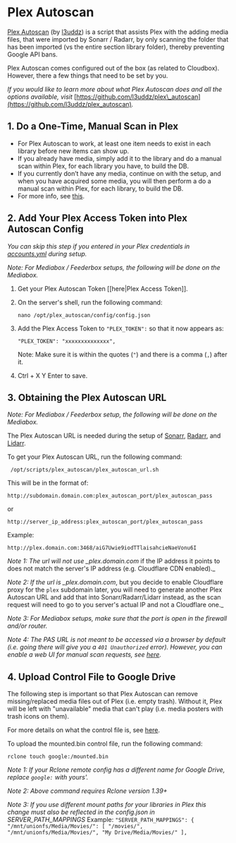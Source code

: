 # Plex Autoscan

[Plex Autoscan](https://github.com/l3uddz/plex_autoscan/) \(by [l3uddz](https://github.com/l3uddz/)\) is a script that assists Plex with the adding media files, that were imported by Sonarr / Radarr, by only scanning the folder that has been imported \(vs the entire section library folder\), thereby preventing Google API bans.

Plex Autoscan comes configured out of the box \(as related to Cloudbox\). However, there a few things that need to be set by you.

_If you would like to learn more about what Plex Autoscan does and all the options available, visit_ [https://github.com/l3uddz/plex\_autoscan](https://github.com/l3uddz/plex_autoscan)_._

## 1. Do a One-Time, Manual Scan in Plex

* For Plex Autoscan to work, at least one item needs to exist in each library before new items can show up.
* If you already have media, simply add it to the library and do a manual scan within Plex, for each library you have, to build the DB.
* If you currently don’t have any media, continue on with the setup, and when you have acquired some media, you will then perform a do a manual scan within Plex, for each library, to build the DB.
* For more info, see [this](install-plex-media-server.md#5-scan-media-libraries).

## 2. Add Your Plex Access Token into Plex Autoscan Config

_You can skip this step if you entered in your Plex credentials in_ [_accounts.yml_](../../03-install-accounts.yml.md) _during setup._

_Note: For Mediabox / Feederbox setups, the following will be done on the Mediabox._

1. Get your Plex Autoscan Token \[\[here\|Plex Access Token\]\].
2. On the server's shell, run the following command:

   ```text
   nano /opt/plex_autoscan/config/config.json
   ```

3. Add the Plex Access Token to `"PLEX_TOKEN":` so that it now appears as:

   ```text
   "PLEX_TOKEN": "xxxxxxxxxxxxxx",
   ```

   Note: Make sure it is within the quotes \(`"`\) and there is a comma \(`,`\) after it.

4. Ctrl + X Y Enter to save.

## 3. Obtaining the Plex Autoscan URL

_Note: For Mediabox / Feederbox setup, the following will be done on the Mediabox._

The Plex Autoscan URL is needed during the setup of [Sonarr](../media-pvrs/install-sonarr.md#plex-autoscan), [Radarr](../media-pvrs/install-radarr.md#plex-autoscan), and [Lidarr](../media-pvrs/install-lidarr.md#plex-autoscan).

To get your Plex Autoscan URL, run the following command:

```text
 /opt/scripts/plex_autoscan/plex_autoscan_url.sh
```

This will be in the format of:

```text
http://subdomain.domain.com:plex_autoscan_port/plex_autoscan_pass
```

or

```text
http://server_ip_address:plex_autoscan_port/plex_autoscan_pass
```

Example:

```text
http://plex.domain.com:3468/aiG7Uwie9iodTTlaisahcieNaeVonu6I
```

_Note 1: The url will not use \_plex.domain.com_ if the IP address it points to does not match the server's IP address \(e.g. Cloudflare CDN enabled\).\_

_Note 2: If the url is \_plex.domain.com_, but you decide to enable Cloudflare proxy for the `plex` subdomain later, you will need to generate another Plex Autoscan URL and add that into Sonarr/Radarr/Lidarr instead, as the scan request will need to go to you server's actual IP and not a Cloudflare one.\_

_Note 3: For Mediabox setups, make sure that the port is open in the firewall and/or router._

_Note 4: The PAS URL is not meant to be accessed via a browser by default \(i.e. going there will give you a `401 Unauthorized` error\). However, you can enable a web UI for manual scan requests, see_ [_here_](https://github.com/Cloudbox/Cloudbox/wiki/Plex-Autoscan-Extras#web-app)_._

## 4. Upload Control File to Google Drive

The following step is important so that Plex Autoscan can remove missing/replaced media files out of Plex \(i.e. empty trash\). Without it, Plex will be left with "unavailable" media that can't play \(i.e. media posters with trash icons on them\).

For more details on what the control file is, see [here](../../../troubleshooting/faq-from-cb.md#purpose-of-a-control-file-in-plex-autoscan).

To upload the mounted.bin control file, run the following command:

```text
rclone touch google:/mounted.bin
```

_Note 1: If your Rclone remote config has a different name for Google Drive, replace `google:` with yours'._

_Note 2: Above command requires Rclone version 1.39+_

_Note 3: If you use different mount paths for your libraries in Plex this change must also be reflected in the config.json in SERVER\_PATH\_MAPPINGS_ Example: `"SERVER_PATH_MAPPINGS": { "/mnt/unionfs/Media/Movies/": [ "/movies/", "/mnt/unionfs/Media/Movies/", "My Drive/Media/Movies/" ],`

